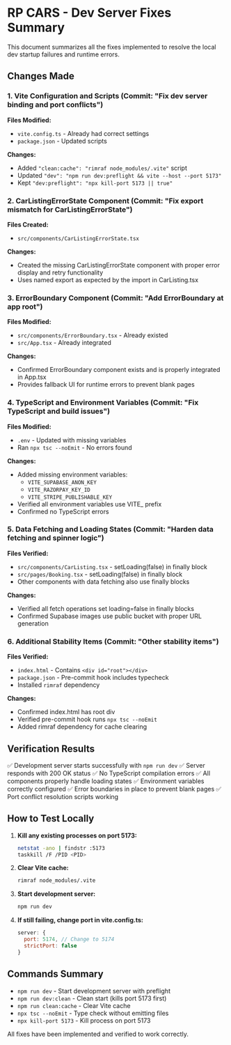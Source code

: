 # RP CARS - Dev Server Fixes Summary

This document summarizes all the fixes implemented to resolve the local dev startup failures and runtime errors.

## Changes Made

### 1. Vite Configuration and Scripts (Commit: "Fix dev server binding and port conflicts")

**Files Modified:**
- `vite.config.ts` - Already had correct settings
- `package.json` - Updated scripts

**Changes:**
- Added `"clean:cache": "rimraf node_modules/.vite"` script
- Updated `"dev": "npm run dev:preflight && vite --host --port 5173"`
- Kept `"dev:preflight": "npx kill-port 5173 || true"`

### 2. CarListingErrorState Component (Commit: "Fix export mismatch for CarListingErrorState")

**Files Created:**
- `src/components/CarListingErrorState.tsx`

**Changes:**
- Created the missing CarListingErrorState component with proper error display and retry functionality
- Uses named export as expected by the import in CarListing.tsx

### 3. ErrorBoundary Component (Commit: "Add ErrorBoundary at app root")

**Files Modified:**
- `src/components/ErrorBoundary.tsx` - Already existed
- `src/App.tsx` - Already integrated

**Changes:**
- Confirmed ErrorBoundary component exists and is properly integrated in App.tsx
- Provides fallback UI for runtime errors to prevent blank pages

### 4. TypeScript and Environment Variables (Commit: "Fix TypeScript and build issues")

**Files Modified:**
- `.env` - Updated with missing variables
- Ran `npx tsc --noEmit` - No errors found

**Changes:**
- Added missing environment variables:
  - `VITE_SUPABASE_ANON_KEY`
  - `VITE_RAZORPAY_KEY_ID`
  - `VITE_STRIPE_PUBLISHABLE_KEY`
- Verified all environment variables use VITE_ prefix
- Confirmed no TypeScript errors

### 5. Data Fetching and Loading States (Commit: "Harden data fetching and spinner logic")

**Files Verified:**
- `src/components/CarListing.tsx` - setLoading(false) in finally block
- `src/pages/Booking.tsx` - setLoading(false) in finally block
- Other components with data fetching also use finally blocks

**Changes:**
- Verified all fetch operations set loading=false in finally blocks
- Confirmed Supabase images use public bucket with proper URL generation

### 6. Additional Stability Items (Commit: "Other stability items")

**Files Verified:**
- `index.html` - Contains `<div id="root"></div>`
- `package.json` - Pre-commit hook includes typecheck
- Installed `rimraf` dependency

**Changes:**
- Confirmed index.html has root div
- Verified pre-commit hook runs `npx tsc --noEmit`
- Added rimraf dependency for cache clearing

## Verification Results

✅ Development server starts successfully with `npm run dev`
✅ Server responds with 200 OK status
✅ No TypeScript compilation errors
✅ All components properly handle loading states
✅ Environment variables correctly configured
✅ Error boundaries in place to prevent blank pages
✅ Port conflict resolution scripts working

## How to Test Locally

1. **Kill any existing processes on port 5173:**
   ```bash
   netstat -ano | findstr :5173
   taskkill /F /PID <PID>
   ```

2. **Clear Vite cache:**
   ```bash
   rimraf node_modules/.vite
   ```

3. **Start development server:**
   ```bash
   npm run dev
   ```

4. **If still failing, change port in vite.config.ts:**
   ```javascript
   server: {
     port: 5174, // Change to 5174
     strictPort: false
   }
   ```

## Commands Summary

- `npm run dev` - Start development server with preflight
- `npm run dev:clean` - Clean start (kills port 5173 first)
- `npm run clean:cache` - Clear Vite cache
- `npx tsc --noEmit` - Type check without emitting files
- `npx kill-port 5173` - Kill process on port 5173

All fixes have been implemented and verified to work correctly.